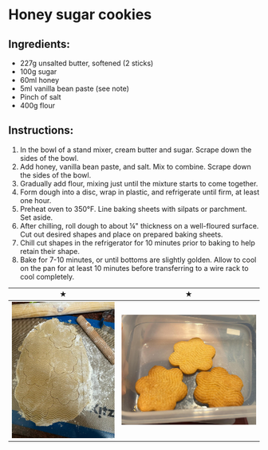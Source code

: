 # Honey sugar cookies

## Ingredients:
- 227g unsalted butter, softened (2 sticks)
- 100g sugar
- 60ml honey
- 5ml vanilla bean paste (see note)
- Pinch of salt
- 400g flour

## Instructions:
1. In the bowl of a stand mixer, cream butter and sugar. Scrape down the sides of the bowl.
2. Add honey, vanilla bean paste, and salt. Mix to combine. Scrape down the sides of the bowl.
3. Gradually add flour, mixing just until the mixture starts to come together.
4. Form dough into a disc, wrap in plastic, and refrigerate until firm, at least one hour.
5. Preheat oven to 350°F. Line baking sheets with silpats or parchment. Set aside.
6. After chilling, roll dough to about ¼" thickness on a well-floured surface. Cut out desired shapes and place on prepared baking sheets.
7. Chill cut shapes in the refrigerator for 10 minutes prior to baking to help retain their shape.
8. Bake for 7-10 minutes, or until bottoms are slightly golden. Allow to cool on the pan for at least 10 minutes before transferring to a wire rack to cool completely.

 ★ | ★ 
:--:|:--:
![cookie](images/honeycookies.jpeg) | ![cookie](images/honeycookies2.jpeg)